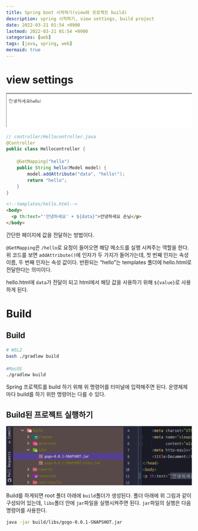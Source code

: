 ```yaml
---
title: Spring boot 시작하기(view와 프로젝트 build)
description: spring 시작하기, view settings, build project
date: 2022-03-21 01:54 +0900
lastmod: 2022-03-21 01:54 +0900
categories: [web]
tags: [java, spring, web]
mermaid: true
---
```


# view settings

![Untitled](/assets/posting/spring/post1//Untitled1.png)

```java
// controller/Hellocontroller.java
@Controller
public class Hellocontroller {

    @GetMapping("hello")
    public String hello(Model model) {
        model.addAttribute("data", "hello!");
        return "hello";
    }
}
```

```html
<!--templates/hello.html-->
<body>
  <p th:text="'안녕하세요' + ${data}">안녕하세요 손님</p>
</body>
```

간단한 페이지에 값을 전달하는 방법이다.

`@GetMapping`은 `/hello`로 요청이 들어오면 해당 메소드를 실행 시켜주는 역할을 한다. 위 코드를 보면 `addAttribute()`에 인자가 두 가지가 들어가는데, 첫 번째 인자는 속성 이름, 두 번째 인자는 속성 값이다. 반환되는 “hello”는 templates 폴더에 hello.html로 전달한다는 의미이다.

hello.html에 `data`가 전달이 되고 html에서 해당 값을 사용하기 위해 `${value}`로 사용하게 된다.

# Build

## Build

```bash
# WSL2
bash ./gradlew build

#MacOS
./gradlew build
```

Spring 프로젝트를 build 하기 위해 위 명령어를 터미널에 입력해주면 된다. 운영체제마다 build를 하기 위한 명령어는 다를 수 있다.

## Build된 프로젝트 실행하기

![Untitled](/assets/posting/spring/post1//Untitled2.png)

Build를 하게되면 root 폴더 아래에 `build`폴더가 생성된다. 폴더 아래에 위 그림과 같이 구성되어 있는데, `libs`폴더 안에 `jar`파일을 실행시켜주면 된다. `jar`파일의 실행은 다음 명령어를 사용한다.

```bash
java -jar build/libs/gogo-0.0.1-SNAPSHOT.jar
```
